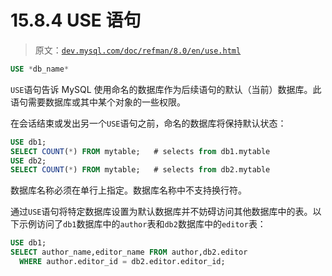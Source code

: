 # 15.8.4 USE 语句

> 原文：[`dev.mysql.com/doc/refman/8.0/en/use.html`](https://dev.mysql.com/doc/refman/8.0/en/use.html)

```sql
USE *db_name*
```

`USE`语句告诉 MySQL 使用命名的数据库作为后续语句的默认（当前）数据库。此语句需要数据库或其中某个对象的一些权限。

在会话结束或发出另一个`USE`语句之前，命名的数据库将保持默认状态：

```sql
USE db1;
SELECT COUNT(*) FROM mytable;   # selects from db1.mytable
USE db2;
SELECT COUNT(*) FROM mytable;   # selects from db2.mytable
```

数据库名称必须在单行上指定。数据库名称中不支持换行符。

通过`USE`语句将特定数据库设置为默认数据库并不妨碍访问其他数据库中的表。以下示例访问了`db1`数据库中的`author`表和`db2`数据库中的`editor`表：

```sql
USE db1;
SELECT author_name,editor_name FROM author,db2.editor
  WHERE author.editor_id = db2.editor.editor_id;
```
